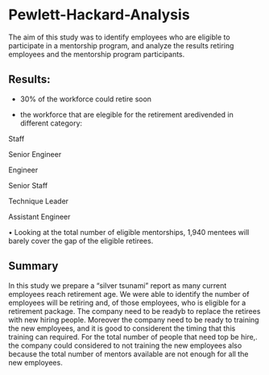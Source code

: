# Pewlett-Hackard-Analysis


The aim of this study was to identify employees who are eligible to participate in a mentorship program, and analyze the results retiring employees and the mentorship program participants.

## Results:

-  30% of the workforce could retire soon

- the workforce that are elegible for the retirement aredivended in different category:

Staff

Senior Engineer

Engineer

Senior Staff

Technique Leader

Assistant Engineer


•	Looking at the total number of eligible mentorships, 1,940 mentees will barely cover the gap of the eligible retirees. 

## Summary

In this study we prepare a “silver tsunami” report as many current employees reach retirement age.
We were able to identify the number of employees will be retiring and, of those employees, who is eligible for a retirement package.
The company need to be readyb to replace the retirees with new hiring people. Moreover the company need to be ready to training the new employees, and it is good to considerent the timing that this training can required.
For the total number of people that need top be hire,. the company could considered to not training the new employees also because the total number of mentors available are not enough for all the new employees.
